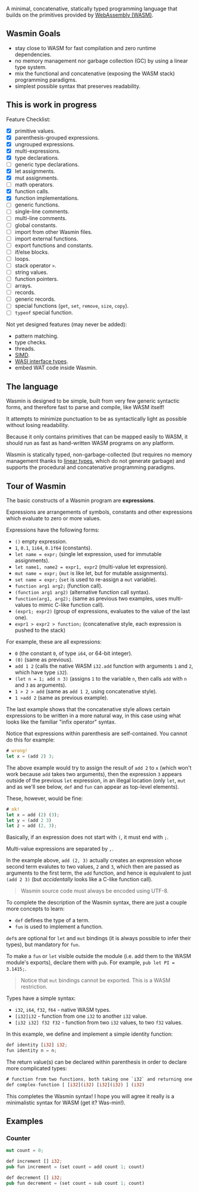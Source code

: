 A minimal, concatenative, statically typed programming language that builds on the primitives provided by
[WebAssembly (WASM)](https://developer.mozilla.org/en-US/docs/WebAssembly).

## Wasmin Goals

- stay close to WASM for fast compilation and zero runtime dependencies.
- no memory management nor garbage collection (GC) by using a linear type system.
- mix the functional and concatenative (exposing the WASM stack) programming paradigms.
- simplest possible syntax that preserves readability.

## This is work in progress

Feature Checklist:

- [x] primitive values.
- [x] parenthesis-grouped expressions.
- [x] ungrouped expressions.
- [x] multi-expressions.
- [x] type declarations.
- [ ] generic type declarations.
- [x] let assignments.
- [x] mut assignments.
- [ ] math operators.
- [x] function calls.
- [x] function implementations.
- [ ] generic functions.
- [ ] single-line comments.
- [ ] multi-line comments.
- [ ] global constants.
- [ ] import from other Wasmin files.
- [ ] import external functions.
- [ ] export functions and constants.
- [ ] if/else blocks.
- [ ] loops.
- [ ] stack operator `>`.
- [ ] string values.
- [ ] function pointers.
- [ ] arrays.
- [ ] records.
- [ ] generic records.
- [ ] special functions (`get`, `set`, `remove`, `size`, `copy`).
- [ ] `typeof` special function.

Not yet designed features (may never be added):

- pattern matching.
- type checks.
- threads.
- [SIMD](https://medium.com/wasmer/webassembly-and-simd-13badb9bf1a8).
- [WASI interface types](https://hacks.mozilla.org/2019/08/webassembly-interface-types/).
- embed WAT code inside Wasmin.

## The language

Wasmin is designed to be simple, built from very few generic syntactic forms,
and therefore fast to parse and compile, like WASM itself!

It attempts to minimize punctuation to be as syntactically light as possible without losing readability.

Because it only contains primitives that can be mapped easily to WASM, it should run as fast 
as hand-written WASM programs on any platform.

Wasmin is statically typed, non-garbage-collected
(but requires no memory management thanks to [linear types](http://home.pipeline.com/~hbaker1/ForthStack.html), which do
not generate garbage) and supports the procedural and concatenative programming paradigms.

## Tour of Wasmin

The basic constructs of a Wasmin program are **expressions**.

Expressions are arrangements of symbols, constants and other expressions which evaluate to zero or more values.

Expressions have the following forms:

- `()` empty expression.
- `1`, `0.1`, `1i64`, `0.1f64` (constants).
- `let name = expr;` (single let expression, used for immutable assignments).
- `let name1, name2 = expr1, expr2` (multi-value let expression).
- `mut name = expr;` (`mut` is like let, but for mutable assignments).
- `set name = expr;` (`set` is used to re-assign a `mut` variable).
- `function arg1 arg2;` (function call).
- `(function arg1 arg2)` (alternative function call syntax).
- `function(arg1, arg2);` (same as previous two examples, uses multi-values to mimic C-like function call).
- `(expr1; expr2)` (group of expressions, evaluates to the value of the last one).
- `expr1 > expr2 > function;` (concatenative style, each expression is pushed to the stack)

For example, these are all expressions:

- `0` (the constant `0`, of type `i64`, or 64-bit integer).
- `(0)` (same as previous).
- `add 1 2` (calls the native WASM `i32.add` function with arguments `1` and `2`, which have type `i32`).
- `(let n = 1; add n 3)` (assigns `1` to the variable `n`, then calls `add` with `n` and `3` as arguments).
- `1 > 2 > add` (same as `add 1 2`, using concatenative style).
- `1 >add 2` (same as previous example).

The last example shows that the concatenative style allows certain expressions to be written in a more natural way, in
this case using what looks like the familiar "infix operator" syntax.

Notice that expressions within parenthesis are self-contained. You cannot do this for example:

```rust
# wrong!
let x = (add 2) 3;
```

The above example would try to assign the result of `add 2` to `x` (which won't work because `add` takes two arguments),
then the expression `3` appears outside of the previous `let` expression, in an illegal location
(only `let`, `mut` and as we'll see below, `def` and `fun` can appear as top-level elements).

These, however, would be fine:

```rust
# ok!
let x = add (2) (3);
let y = (add 2 3)
let z = add (2, 3);
```

Basically, if an expression does not start with `(`, it must end with `;`.

Multi-value expressions are separated by `,`.

In the example above, `add (2, 3)` actually creates an expression whose second term evalutes to two values, `2` and `3`,
which then are passed as arguments to the first term, the `add`
function, and hence is equivalent to just `(add 2 3)` (but _accidentally_ looks like a C-like function call).

> Wasmin source code must always be encoded using UTF-8.

To complete the description of the Wasmin syntax, there are just a couple more concepts to learn:

- `def` defines the type of a term.
- `fun` is used to implement a function.

`def`s are optional for `let` and `mut` bindings (it is always possible to infer their types), but mandatory for `fun`.

To make a `fun` or `let` visible outside the module (i.e. add them to the WASM module's exports), declare them
with `pub`. For example, `pub let PI = 3.1415;`.

> Notice that `mut` bindings cannot be exported. This is a WASM restriction.

Types have a simple syntax:

- `i32`, `i64`, `f32`, `f64` - native WASM types.
- `[i32]i32` - function from one `i32` to another `i32` value.
- `[i32 i32] f32 f32` - function from two `i32` values, to two `f32` values.

In this example, we define and implement a simple identity function:

```rust
def identity [i32] i32;
fun identity n = n;
```

The return value(s) can be declared within parenthesis in order to declare more complicated types:

```rust
# function from two functions, both taking one `i32` and returning one `i32`, to a single `i32` value
def complex-function [ [i32](i32) [i32](i32) ] (i32)
```

This completes the Wasmin syntax! I hope you will agree it really is a minimalistic syntax for WASM
(get it? Was-min!).

## Examples

### Counter

```rust
mut count = 0;

def increment [] i32;
pub fun increment = (set count = add count 1; count)

def decrement [] i32;
pub fun decrement = (set count = sub count 1; count)
```
